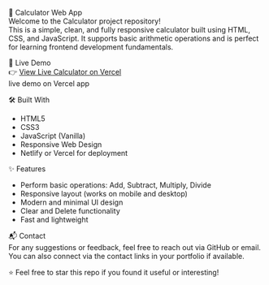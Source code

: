 🧮 Calculator Web App  
Welcome to the Calculator project repository!  
This is a simple, clean, and fully responsive calculator built using HTML, CSS, and JavaScript. It supports basic arithmetic operations and is perfect for learning frontend development fundamentals.

🔗 Live Demo  
👉 [View Live Calculator on Vercel](https://your-netlify-url.netlify.app)  
live demo on Vercel app

🛠 Built With  
- HTML5  
- CSS3  
- JavaScript (Vanilla)  
- Responsive Web Design  
- Netlify or Vercel for deployment  

✨ Features  
- Perform basic operations: Add, Subtract, Multiply, Divide  
- Responsive layout (works on mobile and desktop)  
- Modern and minimal UI design  
- Clear and Delete functionality  
- Fast and lightweight  


📬 Contact  
For any suggestions or feedback, feel free to reach out via GitHub or email.  
You can also connect via the contact links in your portfolio if available.

⭐ Feel free to star this repo if you found it useful or interesting!

